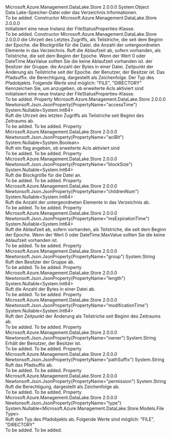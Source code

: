 <Type Name="FileStatusProperties" FullName="Microsoft.Azure.Management.DataLake.Store.Models.FileStatusProperties">
  <TypeSignature Language="C#" Value="public class FileStatusProperties" />
  <TypeSignature Language="ILAsm" Value=".class public auto ansi beforefieldinit FileStatusProperties extends System.Object" />
  <TypeSignature Language="DocId" Value="T:Microsoft.Azure.Management.DataLake.Store.Models.FileStatusProperties" />
  <TypeSignature Language="VB.NET" Value="Public Class FileStatusProperties" />
  <TypeSignature Language="F#" Value="type FileStatusProperties = class" />
  <AssemblyInfo>
    <AssemblyName>Microsoft.Azure.Management.DataLake.Store</AssemblyName>
    <AssemblyVersion>2.0.0.0</AssemblyVersion>
  </AssemblyInfo>
  <Base>
    <BaseTypeName>System.Object</BaseTypeName>
  </Base>
  <Interfaces />
  <Docs>
    <summary>
            Data Lake-Speicher-Datei oder das Verzeichnis Informationen.
            </summary>
    <remarks>To be added.</remarks>
  </Docs>
  <Members>
    <Member MemberName=".ctor">
      <MemberSignature Language="C#" Value="public FileStatusProperties ();" />
      <MemberSignature Language="ILAsm" Value=".method public hidebysig specialname rtspecialname instance void .ctor() cil managed" />
      <MemberSignature Language="DocId" Value="M:Microsoft.Azure.Management.DataLake.Store.Models.FileStatusProperties.#ctor" />
      <MemberSignature Language="VB.NET" Value="Public Sub New ()" />
      <MemberType>Constructor</MemberType>
      <AssemblyInfo>
        <AssemblyName>Microsoft.Azure.Management.DataLake.Store</AssemblyName>
        <AssemblyVersion>2.0.0.0</AssemblyVersion>
      </AssemblyInfo>
      <Parameters />
      <Docs>
        <summary>
            Initialisiert eine neue Instanz der FileStatusProperties-Klasse.
            </summary>
        <remarks>To be added.</remarks>
      </Docs>
    </Member>
    <Member MemberName=".ctor">
      <MemberSignature Language="C#" Value="public FileStatusProperties (Nullable&lt;long&gt; accessTime = null, Nullable&lt;long&gt; blockSize = null, Nullable&lt;long&gt; childrenNum = null, Nullable&lt;long&gt; expirationTime = null, string group = null, Nullable&lt;long&gt; length = null, Nullable&lt;long&gt; modificationTime = null, string owner = null, string pathSuffix = null, string permission = null, Nullable&lt;Microsoft.Azure.Management.DataLake.Store.Models.FileType&gt; type = null, Nullable&lt;bool&gt; aclBit = null);" />
      <MemberSignature Language="ILAsm" Value=".method public hidebysig specialname rtspecialname instance void .ctor(valuetype System.Nullable`1&lt;int64&gt; accessTime, valuetype System.Nullable`1&lt;int64&gt; blockSize, valuetype System.Nullable`1&lt;int64&gt; childrenNum, valuetype System.Nullable`1&lt;int64&gt; expirationTime, string group, valuetype System.Nullable`1&lt;int64&gt; length, valuetype System.Nullable`1&lt;int64&gt; modificationTime, string owner, string pathSuffix, string permission, valuetype System.Nullable`1&lt;valuetype Microsoft.Azure.Management.DataLake.Store.Models.FileType&gt; type, valuetype System.Nullable`1&lt;bool&gt; aclBit) cil managed" />
      <MemberSignature Language="DocId" Value="M:Microsoft.Azure.Management.DataLake.Store.Models.FileStatusProperties.#ctor(System.Nullable{System.Int64},System.Nullable{System.Int64},System.Nullable{System.Int64},System.Nullable{System.Int64},System.String,System.Nullable{System.Int64},System.Nullable{System.Int64},System.String,System.String,System.String,System.Nullable{Microsoft.Azure.Management.DataLake.Store.Models.FileType},System.Nullable{System.Boolean})" />
      <MemberSignature Language="VB.NET" Value="Public Sub New (Optional accessTime As Nullable(Of Long) = null, Optional blockSize As Nullable(Of Long) = null, Optional childrenNum As Nullable(Of Long) = null, Optional expirationTime As Nullable(Of Long) = null, Optional group As String = null, Optional length As Nullable(Of Long) = null, Optional modificationTime As Nullable(Of Long) = null, Optional owner As String = null, Optional pathSuffix As String = null, Optional permission As String = null, Optional type As Nullable(Of FileType) = null, Optional aclBit As Nullable(Of Boolean) = null)" />
      <MemberSignature Language="F#" Value="new Microsoft.Azure.Management.DataLake.Store.Models.FileStatusProperties : Nullable&lt;int64&gt; * Nullable&lt;int64&gt; * Nullable&lt;int64&gt; * Nullable&lt;int64&gt; * string * Nullable&lt;int64&gt; * Nullable&lt;int64&gt; * string * string * string * Nullable&lt;Microsoft.Azure.Management.DataLake.Store.Models.FileType&gt; * Nullable&lt;bool&gt; -&gt; Microsoft.Azure.Management.DataLake.Store.Models.FileStatusProperties" Usage="new Microsoft.Azure.Management.DataLake.Store.Models.FileStatusProperties (accessTime, blockSize, childrenNum, expirationTime, group, length, modificationTime, owner, pathSuffix, permission, type, aclBit)" />
      <MemberType>Constructor</MemberType>
      <AssemblyInfo>
        <AssemblyName>Microsoft.Azure.Management.DataLake.Store</AssemblyName>
        <AssemblyVersion>2.0.0.0</AssemblyVersion>
      </AssemblyInfo>
      <Parameters>
        <Parameter Name="accessTime" Type="System.Nullable&lt;System.Int64&gt;" />
        <Parameter Name="blockSize" Type="System.Nullable&lt;System.Int64&gt;" />
        <Parameter Name="childrenNum" Type="System.Nullable&lt;System.Int64&gt;" />
        <Parameter Name="expirationTime" Type="System.Nullable&lt;System.Int64&gt;" />
        <Parameter Name="group" Type="System.String" />
        <Parameter Name="length" Type="System.Nullable&lt;System.Int64&gt;" />
        <Parameter Name="modificationTime" Type="System.Nullable&lt;System.Int64&gt;" />
        <Parameter Name="owner" Type="System.String" />
        <Parameter Name="pathSuffix" Type="System.String" />
        <Parameter Name="permission" Type="System.String" />
        <Parameter Name="type" Type="System.Nullable&lt;Microsoft.Azure.Management.DataLake.Store.Models.FileType&gt;" />
        <Parameter Name="aclBit" Type="System.Nullable&lt;System.Boolean&gt;" />
      </Parameters>
      <Docs>
        <param name="accessTime">die Uhrzeit des Letztes Zugriffs, als Teilstriche, die seit dem Beginn der Epoche.</param>
        <param name="blockSize">die Blockgröße für die Datei.</param>
        <param name="childrenNum">die Anzahl der untergeordneten Elemente in das Verzeichnis.</param>
        <param name="expirationTime">Ruft die Ablaufzeit ab, sofern vorhanden, als Teilstriche, die seit dem Beginn der Epoche. Wenn der Wert 0 oder DateTime.MaxValue sollten Sie die keine Ablaufzeit vorhanden ist.</param>
        <param name="group">der Besitzer der Gruppe.</param>
        <param name="length">die Anzahl der Bytes in einer Datei.</param>
        <param name="modificationTime">Zeitpunkt der Änderung als Teilstriche seit der Epoche.</param>
        <param name="owner">der Benutzer, der Besitzer ist.</param>
        <param name="pathSuffix">Das Pfadsuffix.</param>
        <param name="permission">die Berechtigung, dargestellt als Zeichenfolge.</param>
        <param name="type">Der Typ des Pfadobjekts. Folgende Werte sind möglich: "FILE", "DIRECTORY"</param>
        <param name="aclBit">Kennzeichen Sie, um anzugeben, ob erweiterte Acls aktiviert sind
            </param>
        <summary>
            Initialisiert eine neue Instanz der FileStatusProperties-Klasse.
            </summary>
        <remarks>To be added.</remarks>
      </Docs>
    </Member>
    <Member MemberName="AccessTime">
      <MemberSignature Language="C#" Value="public Nullable&lt;long&gt; AccessTime { get; }" />
      <MemberSignature Language="ILAsm" Value=".property instance valuetype System.Nullable`1&lt;int64&gt; AccessTime" />
      <MemberSignature Language="DocId" Value="P:Microsoft.Azure.Management.DataLake.Store.Models.FileStatusProperties.AccessTime" />
      <MemberSignature Language="VB.NET" Value="Public ReadOnly Property AccessTime As Nullable(Of Long)" />
      <MemberSignature Language="F#" Value="member this.AccessTime : Nullable&lt;int64&gt;" Usage="Microsoft.Azure.Management.DataLake.Store.Models.FileStatusProperties.AccessTime" />
      <MemberType>Property</MemberType>
      <AssemblyInfo>
        <AssemblyName>Microsoft.Azure.Management.DataLake.Store</AssemblyName>
        <AssemblyVersion>2.0.0.0</AssemblyVersion>
      </AssemblyInfo>
      <Attributes>
        <Attribute>
          <AttributeName>Newtonsoft.Json.JsonProperty(PropertyName="accessTime")</AttributeName>
        </Attribute>
      </Attributes>
      <ReturnValue>
        <ReturnType>System.Nullable&lt;System.Int64&gt;</ReturnType>
      </ReturnValue>
      <Docs>
        <summary>
            Ruft die Uhrzeit des letzten Zugriffs als Teilstriche seit Beginn des Zeitraums ab.
            </summary>
        <value>To be added.</value>
        <remarks>To be added.</remarks>
      </Docs>
    </Member>
    <Member MemberName="AclBit">
      <MemberSignature Language="C#" Value="public Nullable&lt;bool&gt; AclBit { get; }" />
      <MemberSignature Language="ILAsm" Value=".property instance valuetype System.Nullable`1&lt;bool&gt; AclBit" />
      <MemberSignature Language="DocId" Value="P:Microsoft.Azure.Management.DataLake.Store.Models.FileStatusProperties.AclBit" />
      <MemberSignature Language="VB.NET" Value="Public ReadOnly Property AclBit As Nullable(Of Boolean)" />
      <MemberSignature Language="F#" Value="member this.AclBit : Nullable&lt;bool&gt;" Usage="Microsoft.Azure.Management.DataLake.Store.Models.FileStatusProperties.AclBit" />
      <MemberType>Property</MemberType>
      <AssemblyInfo>
        <AssemblyName>Microsoft.Azure.Management.DataLake.Store</AssemblyName>
        <AssemblyVersion>2.0.0.0</AssemblyVersion>
      </AssemblyInfo>
      <Attributes>
        <Attribute>
          <AttributeName>Newtonsoft.Json.JsonProperty(PropertyName="aclBit")</AttributeName>
        </Attribute>
      </Attributes>
      <ReturnValue>
        <ReturnType>System.Nullable&lt;System.Boolean&gt;</ReturnType>
      </ReturnValue>
      <Docs>
        <summary>
            Ruft ein flag angeben, ob erweiterte Acls aktiviert sind
            </summary>
        <value>To be added.</value>
        <remarks>To be added.</remarks>
      </Docs>
    </Member>
    <Member MemberName="BlockSize">
      <MemberSignature Language="C#" Value="public Nullable&lt;long&gt; BlockSize { get; }" />
      <MemberSignature Language="ILAsm" Value=".property instance valuetype System.Nullable`1&lt;int64&gt; BlockSize" />
      <MemberSignature Language="DocId" Value="P:Microsoft.Azure.Management.DataLake.Store.Models.FileStatusProperties.BlockSize" />
      <MemberSignature Language="VB.NET" Value="Public ReadOnly Property BlockSize As Nullable(Of Long)" />
      <MemberSignature Language="F#" Value="member this.BlockSize : Nullable&lt;int64&gt;" Usage="Microsoft.Azure.Management.DataLake.Store.Models.FileStatusProperties.BlockSize" />
      <MemberType>Property</MemberType>
      <AssemblyInfo>
        <AssemblyName>Microsoft.Azure.Management.DataLake.Store</AssemblyName>
        <AssemblyVersion>2.0.0.0</AssemblyVersion>
      </AssemblyInfo>
      <Attributes>
        <Attribute>
          <AttributeName>Newtonsoft.Json.JsonProperty(PropertyName="blockSize")</AttributeName>
        </Attribute>
      </Attributes>
      <ReturnValue>
        <ReturnType>System.Nullable&lt;System.Int64&gt;</ReturnType>
      </ReturnValue>
      <Docs>
        <summary>
            Ruft die Blockgröße für die Datei an.
            </summary>
        <value>To be added.</value>
        <remarks>To be added.</remarks>
      </Docs>
    </Member>
    <Member MemberName="ChildrenNum">
      <MemberSignature Language="C#" Value="public Nullable&lt;long&gt; ChildrenNum { get; }" />
      <MemberSignature Language="ILAsm" Value=".property instance valuetype System.Nullable`1&lt;int64&gt; ChildrenNum" />
      <MemberSignature Language="DocId" Value="P:Microsoft.Azure.Management.DataLake.Store.Models.FileStatusProperties.ChildrenNum" />
      <MemberSignature Language="VB.NET" Value="Public ReadOnly Property ChildrenNum As Nullable(Of Long)" />
      <MemberSignature Language="F#" Value="member this.ChildrenNum : Nullable&lt;int64&gt;" Usage="Microsoft.Azure.Management.DataLake.Store.Models.FileStatusProperties.ChildrenNum" />
      <MemberType>Property</MemberType>
      <AssemblyInfo>
        <AssemblyName>Microsoft.Azure.Management.DataLake.Store</AssemblyName>
        <AssemblyVersion>2.0.0.0</AssemblyVersion>
      </AssemblyInfo>
      <Attributes>
        <Attribute>
          <AttributeName>Newtonsoft.Json.JsonProperty(PropertyName="childrenNum")</AttributeName>
        </Attribute>
      </Attributes>
      <ReturnValue>
        <ReturnType>System.Nullable&lt;System.Int64&gt;</ReturnType>
      </ReturnValue>
      <Docs>
        <summary>
            Ruft die Anzahl der untergeordneten Elemente in das Verzeichnis ab.
            </summary>
        <value>To be added.</value>
        <remarks>To be added.</remarks>
      </Docs>
    </Member>
    <Member MemberName="ExpirationTime">
      <MemberSignature Language="C#" Value="public Nullable&lt;long&gt; ExpirationTime { get; }" />
      <MemberSignature Language="ILAsm" Value=".property instance valuetype System.Nullable`1&lt;int64&gt; ExpirationTime" />
      <MemberSignature Language="DocId" Value="P:Microsoft.Azure.Management.DataLake.Store.Models.FileStatusProperties.ExpirationTime" />
      <MemberSignature Language="VB.NET" Value="Public ReadOnly Property ExpirationTime As Nullable(Of Long)" />
      <MemberSignature Language="F#" Value="member this.ExpirationTime : Nullable&lt;int64&gt;" Usage="Microsoft.Azure.Management.DataLake.Store.Models.FileStatusProperties.ExpirationTime" />
      <MemberType>Property</MemberType>
      <AssemblyInfo>
        <AssemblyName>Microsoft.Azure.Management.DataLake.Store</AssemblyName>
        <AssemblyVersion>2.0.0.0</AssemblyVersion>
      </AssemblyInfo>
      <Attributes>
        <Attribute>
          <AttributeName>Newtonsoft.Json.JsonProperty(PropertyName="msExpirationTime")</AttributeName>
        </Attribute>
      </Attributes>
      <ReturnValue>
        <ReturnType>System.Nullable&lt;System.Int64&gt;</ReturnType>
      </ReturnValue>
      <Docs>
        <summary>
            Ruft die Ablaufzeit ab, sofern vorhanden, als Teilstriche, die seit dem Beginn der Epoche. Wenn der Wert 0 oder DateTime.MaxValue sollten Sie die keine Ablaufzeit vorhanden ist.
            </summary>
        <value>To be added.</value>
        <remarks>To be added.</remarks>
      </Docs>
    </Member>
    <Member MemberName="Group">
      <MemberSignature Language="C#" Value="public string Group { get; }" />
      <MemberSignature Language="ILAsm" Value=".property instance string Group" />
      <MemberSignature Language="DocId" Value="P:Microsoft.Azure.Management.DataLake.Store.Models.FileStatusProperties.Group" />
      <MemberSignature Language="VB.NET" Value="Public ReadOnly Property Group As String" />
      <MemberSignature Language="F#" Value="member this.Group : string" Usage="Microsoft.Azure.Management.DataLake.Store.Models.FileStatusProperties.Group" />
      <MemberType>Property</MemberType>
      <AssemblyInfo>
        <AssemblyName>Microsoft.Azure.Management.DataLake.Store</AssemblyName>
        <AssemblyVersion>2.0.0.0</AssemblyVersion>
      </AssemblyInfo>
      <Attributes>
        <Attribute>
          <AttributeName>Newtonsoft.Json.JsonProperty(PropertyName="group")</AttributeName>
        </Attribute>
      </Attributes>
      <ReturnValue>
        <ReturnType>System.String</ReturnType>
      </ReturnValue>
      <Docs>
        <summary>
            Ruft den Besitzer der Gruppe ab.
            </summary>
        <value>To be added.</value>
        <remarks>To be added.</remarks>
      </Docs>
    </Member>
    <Member MemberName="Length">
      <MemberSignature Language="C#" Value="public Nullable&lt;long&gt; Length { get; }" />
      <MemberSignature Language="ILAsm" Value=".property instance valuetype System.Nullable`1&lt;int64&gt; Length" />
      <MemberSignature Language="DocId" Value="P:Microsoft.Azure.Management.DataLake.Store.Models.FileStatusProperties.Length" />
      <MemberSignature Language="VB.NET" Value="Public ReadOnly Property Length As Nullable(Of Long)" />
      <MemberSignature Language="F#" Value="member this.Length : Nullable&lt;int64&gt;" Usage="Microsoft.Azure.Management.DataLake.Store.Models.FileStatusProperties.Length" />
      <MemberType>Property</MemberType>
      <AssemblyInfo>
        <AssemblyName>Microsoft.Azure.Management.DataLake.Store</AssemblyName>
        <AssemblyVersion>2.0.0.0</AssemblyVersion>
      </AssemblyInfo>
      <Attributes>
        <Attribute>
          <AttributeName>Newtonsoft.Json.JsonProperty(PropertyName="length")</AttributeName>
        </Attribute>
      </Attributes>
      <ReturnValue>
        <ReturnType>System.Nullable&lt;System.Int64&gt;</ReturnType>
      </ReturnValue>
      <Docs>
        <summary>
            Ruft die Anzahl der Bytes in einer Datei ab.
            </summary>
        <value>To be added.</value>
        <remarks>To be added.</remarks>
      </Docs>
    </Member>
    <Member MemberName="ModificationTime">
      <MemberSignature Language="C#" Value="public Nullable&lt;long&gt; ModificationTime { get; }" />
      <MemberSignature Language="ILAsm" Value=".property instance valuetype System.Nullable`1&lt;int64&gt; ModificationTime" />
      <MemberSignature Language="DocId" Value="P:Microsoft.Azure.Management.DataLake.Store.Models.FileStatusProperties.ModificationTime" />
      <MemberSignature Language="VB.NET" Value="Public ReadOnly Property ModificationTime As Nullable(Of Long)" />
      <MemberSignature Language="F#" Value="member this.ModificationTime : Nullable&lt;int64&gt;" Usage="Microsoft.Azure.Management.DataLake.Store.Models.FileStatusProperties.ModificationTime" />
      <MemberType>Property</MemberType>
      <AssemblyInfo>
        <AssemblyName>Microsoft.Azure.Management.DataLake.Store</AssemblyName>
        <AssemblyVersion>2.0.0.0</AssemblyVersion>
      </AssemblyInfo>
      <Attributes>
        <Attribute>
          <AttributeName>Newtonsoft.Json.JsonProperty(PropertyName="modificationTime")</AttributeName>
        </Attribute>
      </Attributes>
      <ReturnValue>
        <ReturnType>System.Nullable&lt;System.Int64&gt;</ReturnType>
      </ReturnValue>
      <Docs>
        <summary>
            Ruft den Zeitpunkt der Änderung als Teilstriche seit Beginn des Zeitraums ab.
            </summary>
        <value>To be added.</value>
        <remarks>To be added.</remarks>
      </Docs>
    </Member>
    <Member MemberName="Owner">
      <MemberSignature Language="C#" Value="public string Owner { get; }" />
      <MemberSignature Language="ILAsm" Value=".property instance string Owner" />
      <MemberSignature Language="DocId" Value="P:Microsoft.Azure.Management.DataLake.Store.Models.FileStatusProperties.Owner" />
      <MemberSignature Language="VB.NET" Value="Public ReadOnly Property Owner As String" />
      <MemberSignature Language="F#" Value="member this.Owner : string" Usage="Microsoft.Azure.Management.DataLake.Store.Models.FileStatusProperties.Owner" />
      <MemberType>Property</MemberType>
      <AssemblyInfo>
        <AssemblyName>Microsoft.Azure.Management.DataLake.Store</AssemblyName>
        <AssemblyVersion>2.0.0.0</AssemblyVersion>
      </AssemblyInfo>
      <Attributes>
        <Attribute>
          <AttributeName>Newtonsoft.Json.JsonProperty(PropertyName="owner")</AttributeName>
        </Attribute>
      </Attributes>
      <ReturnValue>
        <ReturnType>System.String</ReturnType>
      </ReturnValue>
      <Docs>
        <summary>
            Erhält der Benutzer, der Besitzer ist.
            </summary>
        <value>To be added.</value>
        <remarks>To be added.</remarks>
      </Docs>
    </Member>
    <Member MemberName="PathSuffix">
      <MemberSignature Language="C#" Value="public string PathSuffix { get; }" />
      <MemberSignature Language="ILAsm" Value=".property instance string PathSuffix" />
      <MemberSignature Language="DocId" Value="P:Microsoft.Azure.Management.DataLake.Store.Models.FileStatusProperties.PathSuffix" />
      <MemberSignature Language="VB.NET" Value="Public ReadOnly Property PathSuffix As String" />
      <MemberSignature Language="F#" Value="member this.PathSuffix : string" Usage="Microsoft.Azure.Management.DataLake.Store.Models.FileStatusProperties.PathSuffix" />
      <MemberType>Property</MemberType>
      <AssemblyInfo>
        <AssemblyName>Microsoft.Azure.Management.DataLake.Store</AssemblyName>
        <AssemblyVersion>2.0.0.0</AssemblyVersion>
      </AssemblyInfo>
      <Attributes>
        <Attribute>
          <AttributeName>Newtonsoft.Json.JsonProperty(PropertyName="pathSuffix")</AttributeName>
        </Attribute>
      </Attributes>
      <ReturnValue>
        <ReturnType>System.String</ReturnType>
      </ReturnValue>
      <Docs>
        <summary>
            Ruft das Pfadsuffix ab.
            </summary>
        <value>To be added.</value>
        <remarks>To be added.</remarks>
      </Docs>
    </Member>
    <Member MemberName="Permission">
      <MemberSignature Language="C#" Value="public string Permission { get; }" />
      <MemberSignature Language="ILAsm" Value=".property instance string Permission" />
      <MemberSignature Language="DocId" Value="P:Microsoft.Azure.Management.DataLake.Store.Models.FileStatusProperties.Permission" />
      <MemberSignature Language="VB.NET" Value="Public ReadOnly Property Permission As String" />
      <MemberSignature Language="F#" Value="member this.Permission : string" Usage="Microsoft.Azure.Management.DataLake.Store.Models.FileStatusProperties.Permission" />
      <MemberType>Property</MemberType>
      <AssemblyInfo>
        <AssemblyName>Microsoft.Azure.Management.DataLake.Store</AssemblyName>
        <AssemblyVersion>2.0.0.0</AssemblyVersion>
      </AssemblyInfo>
      <Attributes>
        <Attribute>
          <AttributeName>Newtonsoft.Json.JsonProperty(PropertyName="permission")</AttributeName>
        </Attribute>
      </Attributes>
      <ReturnValue>
        <ReturnType>System.String</ReturnType>
      </ReturnValue>
      <Docs>
        <summary>
            Ruft die Berechtigung, dargestellt als Zeichenfolge ab.
            </summary>
        <value>To be added.</value>
        <remarks>To be added.</remarks>
      </Docs>
    </Member>
    <Member MemberName="Type">
      <MemberSignature Language="C#" Value="public Nullable&lt;Microsoft.Azure.Management.DataLake.Store.Models.FileType&gt; Type { get; }" />
      <MemberSignature Language="ILAsm" Value=".property instance valuetype System.Nullable`1&lt;valuetype Microsoft.Azure.Management.DataLake.Store.Models.FileType&gt; Type" />
      <MemberSignature Language="DocId" Value="P:Microsoft.Azure.Management.DataLake.Store.Models.FileStatusProperties.Type" />
      <MemberSignature Language="VB.NET" Value="Public ReadOnly Property Type As Nullable(Of FileType)" />
      <MemberSignature Language="F#" Value="member this.Type : Nullable&lt;Microsoft.Azure.Management.DataLake.Store.Models.FileType&gt;" Usage="Microsoft.Azure.Management.DataLake.Store.Models.FileStatusProperties.Type" />
      <MemberType>Property</MemberType>
      <AssemblyInfo>
        <AssemblyName>Microsoft.Azure.Management.DataLake.Store</AssemblyName>
        <AssemblyVersion>2.0.0.0</AssemblyVersion>
      </AssemblyInfo>
      <Attributes>
        <Attribute>
          <AttributeName>Newtonsoft.Json.JsonProperty(PropertyName="type")</AttributeName>
        </Attribute>
      </Attributes>
      <ReturnValue>
        <ReturnType>System.Nullable&lt;Microsoft.Azure.Management.DataLake.Store.Models.FileType&gt;</ReturnType>
      </ReturnValue>
      <Docs>
        <summary>
            Ruft den Typ des Pfadobjekts ab. Folgende Werte sind möglich: "FILE", "DIRECTORY"
            </summary>
        <value>To be added.</value>
        <remarks>To be added.</remarks>
      </Docs>
    </Member>
  </Members>
</Type>